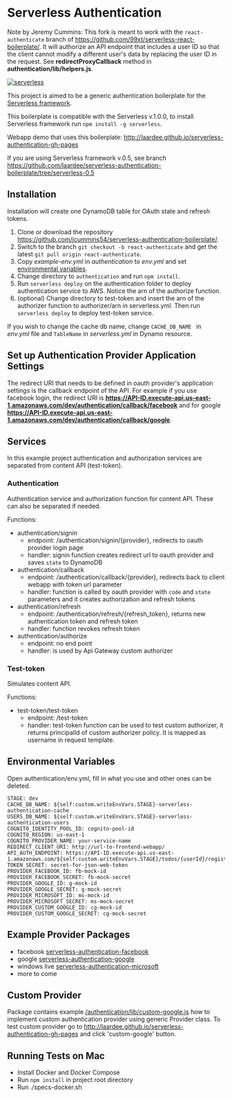 # Serverless Authentication

Note by Jeremy Cummins: This fork is meant to work with the `react-authenticate` branch of https://github.com/99xt/serverless-react-boilerplate/.
It will authorize an API endpoint that includes a user ID so that the client cannot modify a different user's data by replacing the user ID in the request. See **redirectProxyCallback** method in **authentication/lib/helpers.js**.

[![serverless](http://public.serverless.com/badges/v3.svg)](http://www.serverless.com)

This project is aimed to be a generic authentication boilerplate for the [Serverless framework](http://www.serverless.com).

This boilerplate is compatible with the Serverless v.1.0.0, to install Serverless framework run `npm install -g serverless`.

Webapp demo that uses this boilerplate: http://laardee.github.io/serverless-authentication-gh-pages

If you are using Serverless framework v.0.5, see branch https://github.com/laardee/serverless-authentication-boilerplate/tree/serverless-0.5

## Installation

Installation will create one DynamoDB table for OAuth state and refresh tokens.

1. Clone or download the repository https://github.com/jcummins54/serverless-authentication-boilerplate/.
2. Switch to the branch `git checkout -b react-authenticate` and get the latest `git pull origin react-authenticate`.
3. Copy _example-env.yml_ in _authentication_ to _env.yml_ and set [environmental variables](#env-vars).
4. Change directory to `authentication` and run `npm install`.
5. Run `serverless deploy` on the authentication folder to deploy authentication service to AWS. Notice the arn of the authorize function.
6. (optional) Change directory to test-token and insert the arn of the authorizer function to authorizer/arn in serverless.yml. Then run `serverless deploy` to deploy test-token service.

If you wish to change the cache db name, change `CACHE_DB_NAME ` in _env.yml_ file and `TableName` in _serverless.yml_ in Dynamo resource.

## Set up Authentication Provider Application Settings

The redirect URI that needs to be defined in oauth provider's application settings is the callback endpoint of the API. For example if you use facebook login, the redirect URI is **https://API-ID.execute-api.us-east-1.amazonaws.com/dev/authentication/callback/facebook** and for google **https://API-ID.execute-api.us-east-1.amazonaws.com/dev/authentication/callback/google**.

## Services

In this example project authentication and authorization services are separated from content API (test-token).

### Authentication

Authentication service and authorization function for content API. These can also be separated if needed.

Functions:

* authentication/signin
  * endpoint: /authentication/signin/{provider}, redirects to oauth provider login page
  * handler: signin function creates redirect url to oauth provider and saves `state` to DynamoDB
* authentication/callback
  * endpoint: /authentication/callback/{provider}, redirects back to client webapp with token url parameter
  * handler: function is called by oauth provider with `code` and `state` parameters and it creates authorization and refresh tokens
* authentication/refresh
  * endpoint: /authentication/refresh/{refresh_token}, returns new authentication token and refresh token
  * handler: function revokes refresh token
* authentication/authorize
  * endpoint: no end point
  * handler: is used by Api Gateway custom authorizer

### Test-token

Simulates content API.

Functions:

* test-token/test-token
  * endpoint: /test-token
  * handler: test-token function can be used to test custom authorizer, it returns principalId of custom authorizer policy. It is mapped as username in request template.

## <a id="env-vars"></a>Environmental Variables

Open authentication/env.yml, fill in what you use and other ones can be deleted.

```
STAGE: dev
CACHE_DB_NAME: ${self:custom.writeEnvVars.STAGE}-serverless-authentication-cache
USERS_DB_NAME: ${self:custom.writeEnvVars.STAGE}-serverless-authentication-users
COGNITO_IDENTITY_POOL_ID: cognito-pool-id
COGNITO_REGION: us-east-1
COGNITO_PROVIDER_NAME: your-service-name
REDIRECT_CLIENT_URI: http://url-to-frontend-webapp/
API_AUTH_ENDPOINT: https://API-ID.execute-api.us-east-1.amazonaws.com/${self:custom.writeEnvVars.STAGE}/todos/{userId}/register
TOKEN_SECRET: secret-for-json-web-token
PROVIDER_FACEBOOK_ID: fb-mock-id
PROVIDER_FACEBOOK_SECRET: fb-mock-secret
PROVIDER_GOOGLE_ID: g-mock-id
PROVIDER_GOOGLE_SECRET: g-mock-secret
PROVIDER_MICROSOFT_ID: ms-mock-id
PROVIDER_MICROSOFT_SECRET: ms-mock-secret
PROVIDER_CUSTOM_GOOGLE_ID: cg-mock-id
PROVIDER_CUSTOM_GOOGLE_SECRET: cg-mock-secret
```

## Example Provider Packages

* facebook [serverless-authentication-facebook](https://www.npmjs.com/package/serverless-authentication-facebook)
* google [serverless-authentication-google](https://www.npmjs.com/package/serverless-authentication-google)
* windows live [serverless-authentication-microsoft](https://www.npmjs.com/package/serverless-authentication-microsoft)
* more to come

## <a id="custom-provider"></a>Custom Provider

Package contains example [/authentication/lib/custom-google.js](https://github.com/laardee/serverless-authentication-boilerplate/blob/master/authentication/lib/custom-google.js) how to implement custom authentication provider using generic Provider class. To test custom provider go to http://laardee.github.io/serverless-authentication-gh-pages and click 'custom-google' button.

## Running Tests on Mac

* Install Docker and Docker Compose
* Run `npm install` in project root directory 
* Run ./specs-docker.sh
